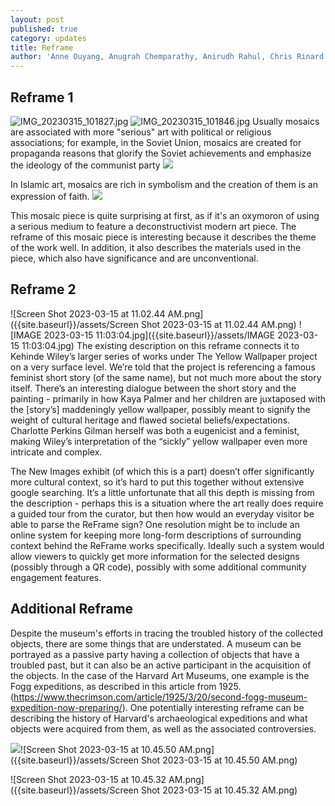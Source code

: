 ```yaml
---
layout: post
published: true
category: updates
title: Reframe
author: 'Anne Ouyang, Anugrah Chemparathy, Anirudh Rahul, Chris Rinard'
---
```

## Reframe 1
![IMG_20230315_101827.jpg]({{site.baseurl}}/assets/IMG_20230315_101827.jpg)
![IMG_20230315_101846.jpg]({{site.baseurl}}/assets/IMG_20230315_101846.jpg)
Usually mosaics are associated with more "serious" art with political or religious associations; for example, in the Soviet Union, mosaics are created for propaganda reasons that glorify the Soviet achievements and emphasize the ideology of the communist party
![]({{site.baseurl}}/https://www.kathmanduandbeyond.com/wp-content/uploads/2019/08/Medical-Centre-Slavutych-Ukraine-1-3.jpg)

In Islamic art, mosaics are rich in symbolism and the creation of them is an expression of faith.
![]({{site.baseurl}}/https://www.mosaicmarble.com/assets/43/20/57/8ebe2e7bcce0eafb9a75d296d5d5170c29e15ce6.jpg)


This mosaic piece is quite surprising at first, as if it's an oxymoron of using a serious medium to feature a deconstructivist modern art piece. The reframe of this mosaic piece is interesting because it describes the theme of the work well. In addition, it also describes the materials used in the piece, which also have significance and are unconventional.


## Reframe 2
![Screen Shot 2023-03-15 at 11.02.44 AM.png]({{site.baseurl}}/assets/Screen Shot 2023-03-15 at 11.02.44 AM.png)
![IMAGE 2023-03-15 11:03:04.jpg]({{site.baseurl}}/assets/IMAGE 2023-03-15 11:03:04.jpg)
The existing description on this reframe connects it to Kehinde Wiley’s larger series of works under The Yellow Wallpaper project on a very surface level. We’re told that the project is referencing a famous feminist short story (of the same name), but not much more about the story itself. There’s an interesting dialogue between the short story and the painting - primarily in how Kaya Palmer and her children are juxtaposed with the [story’s] maddeningly yellow wallpaper, possibly meant to signify the weight of cultural heritage and flawed societal beliefs/expectations. Charlotte Perkins Gilman herself was both a eugenicist and a feminist, making Wiley’s interpretation of the “sickly” yellow wallpaper even more intricate and complex. 

The New Images exhibit (of which this is a part) doesn’t offer significantly more cultural context, so it’s hard to put this together without extensive google searching. It’s a little unfortunate that all this depth is missing from the description - perhaps this is a situation where the art really does require a guided tour from the curator, but then how would an everyday visitor be able to parse the ReFrame sign? One resolution might be to include an online system for keeping more long-form descriptions of surrounding context behind the ReFrame works specifically. Ideally such a system would allow viewers to quickly get more information for the selected designs (possibly through a QR code), possibly with some additional community engagement features.


## Additional Reframe

Despite the museum's efforts in tracing the troubled history of the collected objects, there are some things that are understated. A museum can be portrayed as a passive party having a collection of objects that have a troubled past, but it can also be an active participant in the acquisition of the objects. In the case of the Harvard Art Museums, one example is the Fogg expeditions, as described in this article from 1925. (https://www.thecrimson.com/article/1925/3/20/second-fogg-museum-expedition-now-preparing/). One potentially interesting reframe can be describing the history of Harvard's archaeological expeditions and what objects were acquired from them, as well as the associated controversies. 

![]({{site.baseurl}}/assets/Screen%20Shot%202023-03-15%20at%2010.45.50%20AM.png)![Screen Shot 2023-03-15 at 10.45.50 AM.png]({{site.baseurl}}/assets/Screen Shot 2023-03-15 at 10.45.50 AM.png)

![Screen Shot 2023-03-15 at 10.45.32 AM.png]({{site.baseurl}}/assets/Screen Shot 2023-03-15 at 10.45.32 AM.png)
